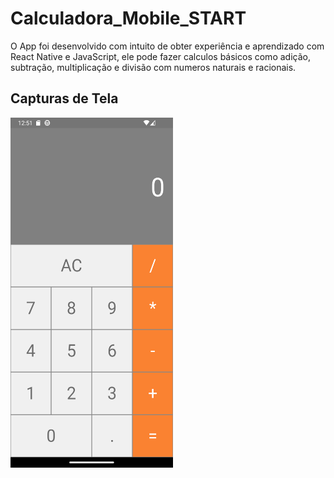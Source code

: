# Calculadora_Mobile_START
 O App foi desenvolvido com intuito de obter experiência e aprendizado com React Native e JavaScript, ele pode
 fazer calculos básicos como adição, subtração, multiplicação e divisão com numeros
 naturais e racionais.

## Capturas de Tela

<img src="screenshots/tela_principal.png" alt="Tela Principal" width="260" height="560">


